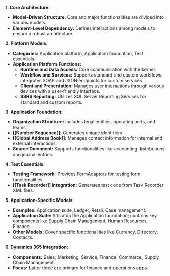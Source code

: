 **1. Core Architecture:**

- **Model-Driven Structure:** Core and major functionalities are divided into various models.
- **Element-Level Dependency:** Defines interactions among models to ensure a robust architecture.

**2. Platform Models:**

- **Categories:** Application platform, Application foundation, Test essentials.
- **Application Platform Functions:**
    - **Runtime and Data Access:** Core communication with the kernel.
    - **Workflow and Services:** Supports standard and custom workflows; integrates SOAP and JSON endpoints for custom services.
    - **Client and Presentation:** Manages user interactions through various devices with a user-friendly interface.
    - **SSRS Reporting:** Utilizes SQL Server Reporting Services for standard and custom reports.

**3. Application Foundation:**

- **Organization Structure:** Includes legal entities, operating units, and teams.
- **[[Number Sequence]]:** Generates unique identifiers.
- **[[Global Address Book]]:** Manages contact information for internal and external interactions.
- **Source Document:** Supports functionalities like accounting distributions and journal entries.

**4. Test Essentials:**

- **Testing Framework:** Provides FormAdaptors for testing form functionalities.
- **[[Task Recorder]] Integration:** Generates test code from Task Recorder XML files.

**5. Application-Specific Models:**

- **Examples:** Application suite, Ledger, Retail, Case management.
- **Application Suite:** Sits atop the Application foundation; contains key components like Supply Chain Management, Human Resources, Finance.
- **Other Models:** Cover specific functionalities like Currency, Directory, Contacts.

**6. Dynamics 365 Integration:**

- **Components:** Sales, Marketing, Service, Finance, Commerce, Supply Chain Management.
- **Focus:** Latter three are primary for finance and operations apps.